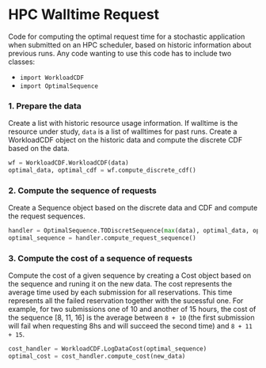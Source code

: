 # HPC Walltime Request

Code for computing the optimal request time for a stochastic application when submitted on an HPC scheduler, based on historic information about previous runs.
Any code wanting to use this code has to include two classes:
- `import WorkloadCDF`
- `import OptimalSequence`

### 1. Prepare the data

Create a list with historic resource usage information. If walltime is the resource under study, `data` is a list of walltimes for past runs. Create a WorkloadCDF object on the historic data and compute the discrete CDF based on the data.

```python
wf = WorkloadCDF.WorkloadCDF(data)
optimal_data, optimal_cdf = wf.compute_discrete_cdf()
```

### 2. Compute the sequence of requests

Create a Sequence object based on the discrete data and CDF and compute the request sequences.

```python
handler = OptimalSequence.TODiscretSequence(max(data), optimal_data, optimal_cdf)
optimal_sequence = handler.compute_request_sequence()
```


### 3. Compute the cost of a sequence of requests

Compute the cost of a given sequence by creating a Cost object based on the sequence and runing it on the new data. The cost represents the average time used by each submission for all reservations. This time represents all the failed reservation together with the sucessful one. For example, for two submissions one of 10 and another of 15 hours, the cost of the sequence [8, 11, 16] is the average between `8 + 10` (the first submission will fail when requesting 8hs and will succeed the second time) and `8 + 11 + 15`.

```python
cost_handler = WorkloadCDF.LogDataCost(optimal_sequence)
optimal_cost = cost_handler.compute_cost(new_data)
```

